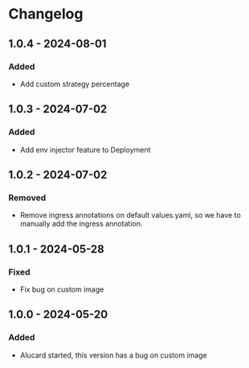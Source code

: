 # Changelog

## 1.0.4 - 2024-08-01

### Added

- Add custom strategy percentage

## 1.0.3 - 2024-07-02

### Added

- Add env injector feature to Deployment 

## 1.0.2 - 2024-07-02

### Removed

- Remove ingress annotations on default values.yaml, so we have to manually add the ingress annotation.

## 1.0.1 - 2024-05-28

### Fixed

- Fix bug on custom image

## 1.0.0 - 2024-05-20

### Added

- Alucard started, this version has a bug on custom image

